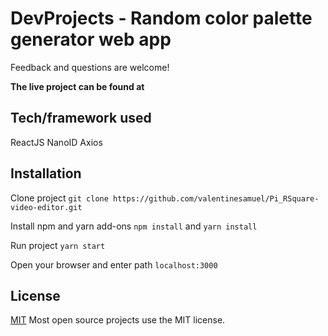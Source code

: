# DevProjects - Random color palette generator web app

Feedback and questions are welcome!


**The live project can be found at []()**
## Tech/framework used
ReactJS
NanoID
Axios

## Installation

Clone project
`git clone https://github.com/valentinesamuel/Pi_RSquare-video-editor.git`

Install npm and yarn add-ons
`npm install` and `yarn install`

Run project
`yarn start`

Open your browser and enter path
`localhost:3000`

## License

[MIT](https://choosealicense.com/licenses/mit/)
Most open source projects use the MIT license.
